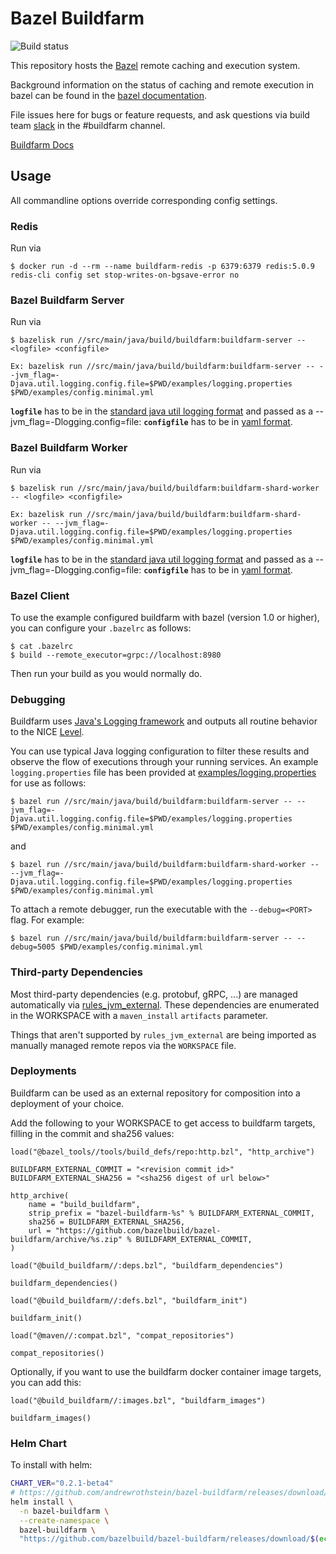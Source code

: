 # Bazel Buildfarm

![Build status](https://badge.buildkite.com/45f4fd4c0cfb95f7705156a4119641c6d5d6c310452d6e65a4.svg?branch=main)

This repository hosts the [Bazel](https://bazel.build) remote caching and execution system.

Background information on the status of caching and remote execution in bazel can be
found in the [bazel documentation](https://docs.bazel.build/versions/master/remote-caching.html).

File issues here for bugs or feature requests, and ask questions via build team [slack](https://join.slack.com/t/buildteamworld/shared_invite/zt-4zy8f5j5-KwiJuBoAAUorB_mdQHwF7Q) in the #buildfarm channel.

[Buildfarm Docs](https://bazelbuild.github.io/bazel-buildfarm/)

## Usage

All commandline options override corresponding config settings.

### Redis

Run via

```shell
$ docker run -d --rm --name buildfarm-redis -p 6379:6379 redis:5.0.9
redis-cli config set stop-writes-on-bgsave-error no
```

### Bazel Buildfarm Server

Run via

```shell
$ bazelisk run //src/main/java/build/buildfarm:buildfarm-server -- <logfile> <configfile>

Ex: bazelisk run //src/main/java/build/buildfarm:buildfarm-server -- --jvm_flag=-Djava.util.logging.config.file=$PWD/examples/logging.properties $PWD/examples/config.minimal.yml
```
**`logfile`** has to be in the [standard java util logging format](https://docs.oracle.com/cd/E57471_01/bigData.100/data_processing_bdd/src/rdp_logging_config.html) and passed as a --jvm_flag=-Dlogging.config=file:
**`configfile`** has to be in [yaml format](https://bazelbuild.github.io/bazel-buildfarm/docs/configuration).

### Bazel Buildfarm Worker

Run via

```shell
$ bazelisk run //src/main/java/build/buildfarm:buildfarm-shard-worker -- <logfile> <configfile>

Ex: bazelisk run //src/main/java/build/buildfarm:buildfarm-shard-worker -- --jvm_flag=-Djava.util.logging.config.file=$PWD/examples/logging.properties $PWD/examples/config.minimal.yml

```
**`logfile`** has to be in the [standard java util logging format](https://docs.oracle.com/cd/E57471_01/bigData.100/data_processing_bdd/src/rdp_logging_config.html) and passed as a --jvm_flag=-Dlogging.config=file:
**`configfile`** has to be in [yaml format](https://bazelbuild.github.io/bazel-buildfarm/docs/configuration).

### Bazel Client

To use the example configured buildfarm with bazel (version 1.0 or higher), you can configure your `.bazelrc` as follows:

```shell
$ cat .bazelrc
$ build --remote_executor=grpc://localhost:8980
```

Then run your build as you would normally do.

### Debugging

Buildfarm uses [Java's Logging framework](https://docs.oracle.com/javase/10/core/java-logging-overview.htm) and outputs all routine behavior to the NICE [Level](https://docs.oracle.com/javase/8/docs/api/java/util/logging/Level.html).

You can use typical Java logging configuration to filter these results and observe the flow of executions through your running services.
An example `logging.properties` file has been provided at [examples/logging.properties](examples/logging.properties) for use as follows:

```shell
$ bazel run //src/main/java/build/buildfarm:buildfarm-server -- --jvm_flag=-Djava.util.logging.config.file=$PWD/examples/logging.properties $PWD/examples/config.minimal.yml
```

and

``` shell
$ bazel run //src/main/java/build/buildfarm:buildfarm-shard-worker -- --jvm_flag=-Djava.util.logging.config.file=$PWD/examples/logging.properties $PWD/examples/config.minimal.yml
```

To attach a remote debugger, run the executable with the `--debug=<PORT>` flag. For example:

```shell
$ bazel run //src/main/java/build/buildfarm:buildfarm-server -- --debug=5005 $PWD/examples/config.minimal.yml
```


### Third-party Dependencies

Most third-party dependencies (e.g. protobuf, gRPC, ...) are managed automatically via
[rules_jvm_external](https://github.com/bazelbuild/rules_jvm_external). These dependencies are enumerated in
the WORKSPACE with a `maven_install` `artifacts` parameter.

Things that aren't supported by `rules_jvm_external` are being imported as manually managed remote repos via
the `WORKSPACE` file.

### Deployments

Buildfarm can be used as an external repository for composition into a deployment of your choice.

Add the following to your WORKSPACE to get access to buildfarm targets, filling in the commit and sha256 values:

```starlark
load("@bazel_tools//tools/build_defs/repo:http.bzl", "http_archive")

BUILDFARM_EXTERNAL_COMMIT = "<revision commit id>"
BUILDFARM_EXTERNAL_SHA256 = "<sha256 digest of url below>"

http_archive(
    name = "build_buildfarm",
    strip_prefix = "bazel-buildfarm-%s" % BUILDFARM_EXTERNAL_COMMIT,
    sha256 = BUILDFARM_EXTERNAL_SHA256,
    url = "https://github.com/bazelbuild/bazel-buildfarm/archive/%s.zip" % BUILDFARM_EXTERNAL_COMMIT,
)

load("@build_buildfarm//:deps.bzl", "buildfarm_dependencies")

buildfarm_dependencies()

load("@build_buildfarm//:defs.bzl", "buildfarm_init")

buildfarm_init()

load("@maven//:compat.bzl", "compat_repositories")

compat_repositories()
```

Optionally, if you want to use the buildfarm docker container image targets, you can add this:

```starlark
load("@build_buildfarm//:images.bzl", "buildfarm_images")

buildfarm_images()
```

### Helm Chart

To install with helm:

```bash
CHART_VER="0.2.1-beta4"
# https://github.com/andrewrothstein/bazel-buildfarm/releases/download/helm%2F0.2.1-beta3/buildfarm-0.2.1-beta4.tgz
helm install \
  -n bazel-buildfarm \
  --create-namespace \
  bazel-buildfarm \
  "https://github.com/bazelbuild/bazel-buildfarm/releases/download/$(echo ${CHART_VER} | jq "@uri" -jRr)/buildfarm-${CHART_VER}.tgz"
```
